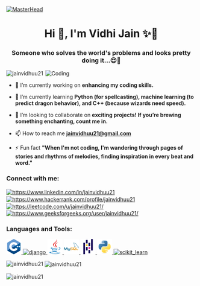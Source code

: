 [![MasterHead](https://www.google.com/imgres?q=banner%20gif%20images&imgurl=https%3A%2F%2Fupload.wikimedia.org%2Fwikipedia%2Fcommons%2F7%2F7e%2FKnowledge_Is_Human_Homepage_Animated_Banner.gif&imgrefurl=https%3A%2F%2Fcommons.wikimedia.org%2Fwiki%2FFile%3AKnowledge_Is_Human_Homepage_Animated_Banner.gif&docid=d0FbMoRZ9RZcPM&tbnid=teEWmAZS0W11RM&vet=12ahUKEwjKyLGv3tSIAxWSUPUHHXVbAJ8QM3oECEwQAA..i&w=7056&h=756&hcb=2&ved=2ahUKEwjKyLGv3tSIAxWSUPUHHXVbAJ8QM3oECEwQAA)](https://vidhijain.io)
<h1 align="center">Hi 👋, I'm Vidhi Jain ✨🔮</h1>
<h3 align="center">Someone who solves the world's problems and looks pretty doing it...😌🤧</h3>
<img align="right" alt="Coding" width="400" src="https://www.google.com/imgres?q=animated%20coding%20gif&imgurl=https%3A%2F%2Fuser-images.githubusercontent.com%2F74038190%2F236119160-976a0405-caa7-470c-9356-16d43402ea0a.gif&imgrefurl=https%3A%2F%2Fgithub.com%2FAnmol-Baranwal%2FCool-GIFs-For-GitHub&docid=hqmA8T4OFW0sOM&tbnid=hG9Wqf67TP1hgM&vet=12ahUKEwjugOfF3tSIAxXacvUHHSLeAHYQM3oECCQQAA..i&w=640&h=640&hcb=2&ved=2ahUKEwjugOfF3tSIAxXacvUHHSLeAHYQM3oECCQQAA">

<p align="left"> <img src="https://komarev.com/ghpvc/?username=jainvidhuu21&label=Profile%20views&color=0e75b6&style=flat" alt="jainvidhuu21" /> </p>

- 🔭 I’m currently working on **enhancing my coding skills.**

- 🌱 I’m currently learning **Python (for spellcasting), machine learning (to predict dragon behavior), and C++ (because wizards need speed).**

- 👯 I’m looking to collaborate on **exciting projects! If you’re brewing something enchanting, count me in.**

- 📫 How to reach me **jainvidhuu21@gmail.com**

- ⚡ Fun fact **"When I'm not coding, I'm wandering through pages of stories and rhythms of melodies, finding inspiration in every beat and word."**

<h3 align="left">Connect with me:</h3>
<p align="left">
<a href="https://linkedin.com/in/https://www.linkedin.com/in/jainvidhuu21" target="blank"><img align="center" src="https://raw.githubusercontent.com/rahuldkjain/github-profile-readme-generator/master/src/images/icons/Social/linked-in-alt.svg" alt="https://www.linkedin.com/in/jainvidhuu21" height="30" width="40" /></a>
<a href="https://www.hackerrank.com/https://www.hackerrank.com/profile/jainvidhuu21" target="blank"><img align="center" src="https://raw.githubusercontent.com/rahuldkjain/github-profile-readme-generator/master/src/images/icons/Social/hackerrank.svg" alt="https://www.hackerrank.com/profile/jainvidhuu21" height="30" width="40" /></a>
<a href="https://www.leetcode.com/https://leetcode.com/u/jainvidhuu21/" target="blank"><img align="center" src="https://raw.githubusercontent.com/rahuldkjain/github-profile-readme-generator/master/src/images/icons/Social/leet-code.svg" alt="https://leetcode.com/u/jainvidhuu21/" height="30" width="40" /></a>
<a href="https://auth.geeksforgeeks.org/user/https://www.geeksforgeeks.org/user/jainvidhuu21/" target="blank"><img align="center" src="https://raw.githubusercontent.com/rahuldkjain/github-profile-readme-generator/master/src/images/icons/Social/geeks-for-geeks.svg" alt="https://www.geeksforgeeks.org/user/jainvidhuu21/" height="30" width="40" /></a>
</p>

<h3 align="left">Languages and Tools:</h3>
<p align="left"> <a href="https://www.w3schools.com/cpp/" target="_blank" rel="noreferrer"> <img src="https://raw.githubusercontent.com/devicons/devicon/master/icons/cplusplus/cplusplus-original.svg" alt="cplusplus" width="40" height="40"/> </a> <a href="https://www.djangoproject.com/" target="_blank" rel="noreferrer"> <img src="https://cdn.worldvectorlogo.com/logos/django.svg" alt="django" width="40" height="40"/> </a> <a href="https://www.java.com" target="_blank" rel="noreferrer"> <img src="https://raw.githubusercontent.com/devicons/devicon/master/icons/java/java-original.svg" alt="java" width="40" height="40"/> </a> <a href="https://www.mysql.com/" target="_blank" rel="noreferrer"> <img src="https://raw.githubusercontent.com/devicons/devicon/master/icons/mysql/mysql-original-wordmark.svg" alt="mysql" width="40" height="40"/> </a> <a href="https://pandas.pydata.org/" target="_blank" rel="noreferrer"> <img src="https://raw.githubusercontent.com/devicons/devicon/2ae2a900d2f041da66e950e4d48052658d850630/icons/pandas/pandas-original.svg" alt="pandas" width="40" height="40"/> </a> <a href="https://www.python.org" target="_blank" rel="noreferrer"> <img src="https://raw.githubusercontent.com/devicons/devicon/master/icons/python/python-original.svg" alt="python" width="40" height="40"/> </a> <a href="https://scikit-learn.org/" target="_blank" rel="noreferrer"> <img src="https://upload.wikimedia.org/wikipedia/commons/0/05/Scikit_learn_logo_small.svg" alt="scikit_learn" width="40" height="40"/> </a> </p>

<p><img align="left" src="https://github-readme-stats.vercel.app/api/top-langs?username=jainvidhuu21&show_icons=true&locale=en&layout=compact" alt="jainvidhuu21" /></p>

<p>&nbsp;<img align="center" src="https://github-readme-stats.vercel.app/api?username=jainvidhuu21&show_icons=true&locale=en" alt="jainvidhuu21" /></p>

<p><img align="center" src="https://github-readme-streak-stats.herokuapp.com/?user=jainvidhuu21&" alt="jainvidhuu21" /></p>
